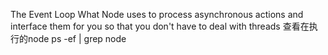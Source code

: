 The Event Loop
What Node uses to process asynchronous actions and interface them for you 
so that you don't have to deal with threads
查看在执行的node
ps -ef | grep node
